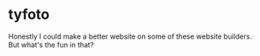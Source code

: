 # tyfoto
 
Honestly I could make a better website on some of these website builders.
But what's the fun in that?
